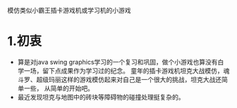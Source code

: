 模仿类似小霸王插卡游戏机或学习机的小游戏 
# 1.初衷
* 算是对java swing graphics学习的一个复习和巩固，做个小游戏也算没有白学一场，留下点成果作为学习过的纪念。
童年的插卡游戏机坦克大战模仿，魂斗罗、超级玛丽这样的游戏模仿起来对自己是一个很大的挑战，坦克大战还简单一些，
从简单的开始吧。
* 最近发现坦克与地图中的砖块等障碍物的碰撞处理挺复杂的。
